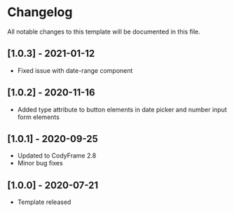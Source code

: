# Changelog
All notable changes to this template will be documented in this file.

## [1.0.3] - 2021-01-12
- Fixed issue with date-range component

## [1.0.2] - 2020-11-16
- Added type attribute to button elements in date picker and number input form elements

## [1.0.1] - 2020-09-25
- Updated to CodyFrame 2.8
- Minor bug fixes

## [1.0.0] - 2020-07-21
- Template released

